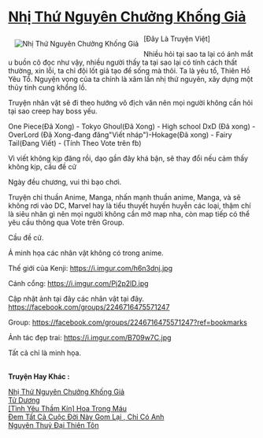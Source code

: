 <a href="https://utruyen.com/truyen/nhi-thu-nguyen-chuong-khong-gia/18874/" title="Nhị Thứ Nguyên Chưởng Khống Giả"><h1>Nhị Thứ Nguyên Chưởng Khống Giả</h1></a><div style="display:table"><img align="right" style="float: left; padding: 10px;" src="https://utruyen.com/images/story/200x260/nhi-thu-nguyen-chuong-khong-gia.jpg" alt="Nhị Thứ Nguyên Chưởng Khống Giả">[Đây Là Truyện Việt] <p></p>Nhiều hỏi tại sao ta lại có ánh mắt u buồn cô đọc như vậy, nhiều người thấy ta tại sao lại có tính cách thất thường, xin lỗi, ta chỉ đội lốt giả tạo để sống mà thôi. Ta là yêu tổ, Thiên Hồ Yêu Tổ. Nguyện vọng của ta chính là xâm lấn nhị thứ nguyên, xây dựng một thủy tinh cung khổng lồ.<p></p>Truyện nhân vật sẽ đi theo hướng vô địch văn nên mọi người không cần hỏi tại sao creep hay boss yếu. <p></p>One Piece(Đã Xong) - Tokyo Ghoul(Đã Xong) - High school DxD (Đã xong) - OverLord (Đã Xong-đang đăng"Viết nháp")-Hokage(Đã xong) - Fairy Tail(Đang Viết) - (Tính Theo Vote trên fb) <p></p>Vì viết không kịp đăng rồi, dạo gần đây khá bận, sẽ thay đổi nếu cảm thấy không kịp, cầu đề cử<p></p>Ngày đều chương, vui thì bạo chơi. <p></p>Truyện chỉ thuần Anime, Manga, nhấn mạnh thuần anime, Manga, và sẽ không rơi vào DC, Marvel hay là tiểu thuyết huyền huyễn các loại, thậm chí là siêu nhân gì nên mọi người không cần mở map nha, còn map tiếp có thể yêu cầu thông qua Vote trên Group. <p></p>Cầu đề cử. <p></p>Ả minh họa các nhân vật không có trong anime. <p></p>Thế giới của Kenji: https://i.imgur.com/h6n3dnj.jpg<p></p>Cánh cổng: https://i.imgur.com/Pj2p2lD.jpg<p></p>Cập nhật ảnh tại đây các nhân vật tại đây. https://facebook.com/groups/2246716475571247<p></p>Group: https://facebook.com/groups/2246716475571247?ref=bookmarks<p></p>Ảnh tác đẹp trai: https://i.imgur.com/B709w7C.jpg<p></p>Tất cả chỉ là minh họa.</div><p><br><b>Truyện Hay Khác :</b></p><a href="https://utruyen.com/truyen/nhi-thu-nguyen-chuong-khong-gia/18874/" alt="Nhị Thứ Nguyên Chưởng Khống Giả">Nhị Thứ Nguyên Chưởng Khống Giả</a><br/><a href="https://utruyen.com/truyen/tu-duong/17544/" alt="Tử Dương">Tử Dương</a><br/><a href="https://github.com/quanluxury/ngontinh_top100/tree/master/19385" alt="[Tình Yêu Thầm Kín] Hoa Trong Máu">[Tình Yêu Thầm Kín] Hoa Trong Máu</a><br/><a href="https://github.com/quanluxury/ngontinh_top100/tree/master/19528" alt="Đem Tất Cả Cuộc Đời Này Gom Lại , Chỉ Có Anh">Đem Tất Cả Cuộc Đời Này Gom Lại , Chỉ Có Anh</a><br/><a href="https://www.google.kr/url?q=https%3A%2F%2Futruyen.com%2Ftruyen%2Fnguyen-thuy-dai-thien-ton%2F19144%2F" alt="Nguyên Thuỷ Đại Thiên Tôn">Nguyên Thuỷ Đại Thiên Tôn</a><br/>